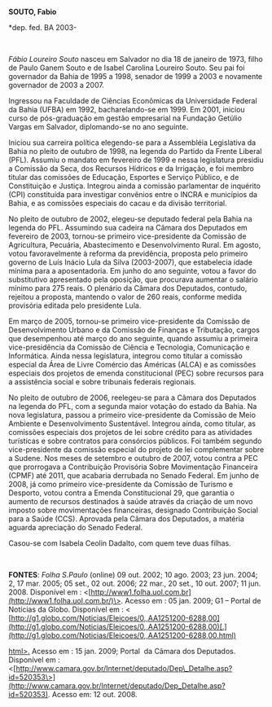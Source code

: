 **SOUTO, Fabio**

\*dep. fed. BA 2003-

 

*Fábio Loureiro Souto* nasceu em Salvador no dia 18 de janeiro de 1973,
filho de Paulo Ganem Souto e de Isabel Carolina Loureiro Souto. Seu pai
foi governador da Bahia de 1995 a 1998, senador de 1999 a 2003 e
novamente governador de 2003 a 2007.

Ingressou na Faculdade de Ciências Econômicas da Universidade Federal da
Bahia (UFBA) em 1992, bacharelando-se em 1999. Em 2001, iniciou curso de
pós-graduação em gestão empresarial na Fundação Getúlio Vargas em
Salvador, diplomando-se no ano seguinte.

Iniciou sua carreira política elegendo-se para a Assembléia Legislativa
da Bahia no pleito de outubro de 1998, na legenda do Partido da Frente
Liberal (PFL). Assumiu o mandato em fevereiro de 1999 e nessa
legislatura presidiu a Comissão da Seca, dos Recursos Hídricos e da
Irrigação, e foi membro titular das comissões de Educação, Esportes e
Serviço Público, e de Constituição e Justiça. Integrou ainda a comissão
parlamentar de inquérito (CPI) constituída para investigar convênios
entre o INCRA e municípios da Bahia, e as comissões especiais do cacau e
da divisão territorial.

No pleito de outubro de 2002, elegeu-se deputado federal pela Bahia na
legenda do PFL. Assumindo sua cadeira na Câmara dos Deputados em
fevereiro de 2003, tornou-se primeiro vice-presidente da Comissão de
Agricultura, Pecuária, Abastecimento e Desenvolvimento Rural. Em agosto,
votou favoravelmente à reforma da previdência, proposta pelo primeiro
governo de Luís Inácio Lula da Silva (2003-2007), que estabelecia idade
mínima para a aposentadoria. Em junho do ano seguinte, votou a favor do
substitutivo apresentado pela oposição, que procurava aumentar o salário
mínimo para 275 reais. O plenário da Câmara dos Deputados, contudo,
rejeitou a proposta, mantendo o valor de 260 reais, conforme medida
provisória editada pelo presidente Lula.

Em março de 2005, tornou-se primeiro vice-presidente da Comissão de
Desenvolvimento Urbano e da Comissão de Finanças e Tributação, cargos
que desempenhou até março do ano seguinte, quando assumiu a primeira
vice-presidência da Comissão de Ciência e Tecnologia, Comunicação e
Informática. Ainda nessa legislatura, integrou como titular a comissão
especial da Área de Livre Comércio das Américas (ALCA) e as comissões
especiais dos projetos de emenda constitucional (PEC) sobre recursos
para a assistência social e sobre tribunais federais regionais.

No pleito de outubro de 2006, reelegeu-se para a Câmara dos Deputados na
legenda do PFL, com a segunda maior votação do estado da Bahia. Na nova
legislatura, passou a primeiro vice-presidente da Comissão de Meio
Ambiente e Desenvolvimento Sustentável. Integrou ainda, como titular, as
comissões especiais dos projetos de lei sobre crédito para as atividades
turísticas e sobre contratos para consórcios públicos. Foi também
segundo vice-presidente da comissão especial do projeto de lei
complementar sobre a Sudene. Nos meses de setembro e outubro de 2007,
votou contra a PEC que prorrogava a Contribuição Provisória Sobre
Movimentação Financeira (CPMF) até 2011, que acabaria derrubada no
Senado Federal. Em junho de 2008, já como primeiro vice-presidente da
Comissão de Turismo e Desporto, votou contra a Emenda Constitucional 29,
que garantia o aumento de recursos destinados à saúde através da criação
de um novo imposto sobre movimentações financeiras, designado
Contribuição Social para a Saúde (CCS). Aprovada pela Câmara dos
Deputados, a matéria aguarda apreciação do Senado Federal.

Casou-se com Isabela Ceolin Dadalto, com quem teve duas filhas.

 

**FONTES**: *Folha S.Paulo* (online) 09 out. 2002; 10 ago. 2003; 23 jun.
2004; 2, 17 mar. 2005; 05 set., 02 out. 2006; 22 mar., 20 set., 10 out.
2007; 11 jun. 2008. Disponível em :
\<[http://www1.folha.uol.com.br](http://www1.folha.uol.com.br/)\>.
Acesso em : 05 jan. 2009; G1 – Portal de Notícias da Globo. Disponível
em : \<
[http://g1.globo.com/Noticias/Eleicoes/0,,AA1251200-6288,00](http://g1.globo.com/Noticias/Eleicoes/0,,AA1251200-6288,00)[.](http://g1.globo.com/Noticias/Eleicoes/0,,AA1251200-6288,00.html)

[html\>.](http://g1.globo.com/Noticias/Eleicoes/0,,AA1251200-6288,00.html)
Acesso em : 15 jan. 2009; Portal  da Câmara dos Deputados. Disponível em
: 
\<[http://www.camara.gov.br/Internet/deputado/Dep\_Detalhe.asp?id=520353\>](http://www.camara.gov.br/Internet/deputado/Dep_Detalhe.asp?id=520353).
Acesso em: 12 out. 2008.

 

 
